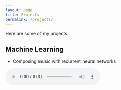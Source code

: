 ```yaml
---
layout: page
title: Projects
permalink: /projects/
---
```

Here are some of my projects.


<a name="cs"></a>
## Machine Learning

*   Composing music with recurrent neural networks

<audio controls>
  <source ="assets/mp3/song2.mp3" type="audio/mpeg">
Your browser does not support the audio element.
</audio>

